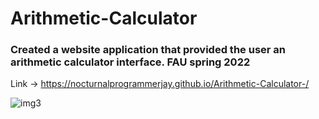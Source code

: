 # Arithmetic-Calculator 
### Created a website application that provided the user an arithmetic calculator interface. FAU spring 2022
Link -> https://nocturnalprogrammerjay.github.io/Arithmetic-Calculator-/

![img3](https://user-images.githubusercontent.com/96387037/211722841-f2525c4f-566d-44f0-b2fc-1a4e4434febf.PNG)


